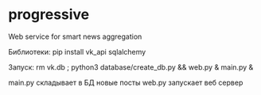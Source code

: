 # progressive
Web service for smart news aggregation

Библиотеки:
pip install vk_api sqlalchemy

Запуск:
rm vk.db ; python3 database/create_db.py && web.py & main.py &

main.py складывает в БД новые посты
web.py запускает веб сервер
